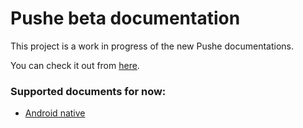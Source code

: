 # Pushe beta documentation

This project is a work in progress of the new Pushe documentations.

You can check it out from [here](https://betadoc.pushe.co).

### Supported documents for now:

* [Android native](https://betadoc.pushe.co/docs/android-studio/studio-intro)